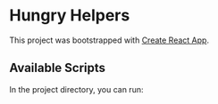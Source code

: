 # Hungry Helpers

This project was bootstrapped with [Create React App](https://github.com/facebook/create-react-app).

## Available Scripts

In the project directory, you can run:
